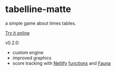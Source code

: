 # tabelline-matte

a simple game about times tables.

[Try it online](https://tabelline-matte.netlify.app/)

v0.2.0:
- custom engine
- improved graphics
- score tracking with <a href="https://www.netlify.com/" target="_blank">Netlify</a> <a href="https://www.netlify.com/products/functions/" target="_blank">functions</a> and <a href="https://fauna.com/" target="_blank">Fauna</a>
